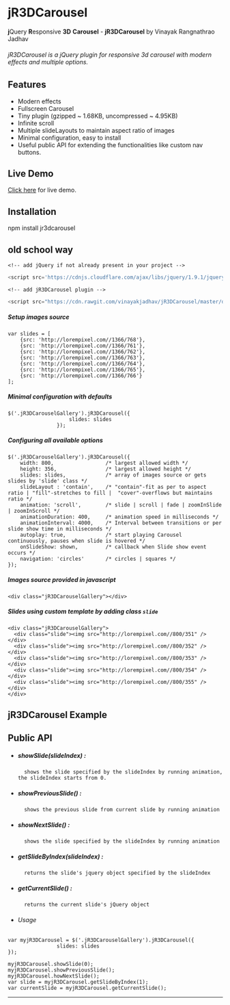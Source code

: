 # jR3DCarousel
**j**Query **R**esponsive **3D** **Carousel** - __jR3DCarousel__ by Vinayak Rangnathrao Jadhav

###### jR3DCarousel is a jQuery plugin for responsive 3d carousel with modern effects and multiple options.

## Features
- Modern effects
- Fullscreen Carousel
- Tiny plugin (gzipped ~ 1.68KB, uncompressed ~ 4.95KB)
- Infinite scroll
- Multiple slideLayouts to maintain aspect ratio of images
- Minimal configuration, easy to install
- Useful public API for extending the functionalities like custom nav buttons.
 
## Live Demo
   [Click here](http://vinayakjadhav.github.io/jR3DCarousel/) for live demo.

## Installation

npm install jr3dcarousel

## old school way

	<!-- add jQuery if not already present in your project -->
``` javascript
<script src='https://cdnjs.cloudflare.com/ajax/libs/jquery/1.9.1/jquery.min.js'></script>
```
	<!-- add jR3DCarousel plugin -->
``` javascript
<script src="https://cdn.rawgit.com/vinayakjadhav/jR3DCarousel/master/dist/jR3DCarousel.min.js"></script>
```

##### Setup images source
```
var slides = [
	{src: 'http://lorempixel.com//1366/768'},
	{src: 'http://lorempixel.com//1366/761'},
	{src: 'http://lorempixel.com//1366/762'},
	{src: 'http://lorempixel.com//1366/763'},
	{src: 'http://lorempixel.com//1366/764'},
	{src: 'http://lorempixel.com//1366/765'},
	{src: 'http://lorempixel.com//1366/766'}
];
```

##### Minimal configuration with defaults
```
$('.jR3DCarouselGallery').jR3DCarousel({
					slides: slides
				});
```

##### Configuring all available options
```
$('.jR3DCarouselGallery').jR3DCarousel({
 	width: 800, 				/* largest allowed width */
	height: 356, 				/* largest allowed height */
	slides: slides, 			/* array of images source or gets slides by 'slide' class */
	slideLayout : 'contain',  	/* "contain"-fit as per to aspect ratio | "fill"-stretches to fill |  "cover"-overflows but maintains ratio */
	animation: 'scroll', 		/* slide | scroll | fade | zoomInSlide | zoomInScroll */
	animationDuration: 400,    	/* animation speed in milliseconds */
	animationInterval: 4000,	/* Interval between transitions or per slide show time in milliseconds */
	autoplay: true,         	/* start playing Carousel continuously, pauses when slide is hovered */
	onSlideShow: shown,			/* callback when Slide show event occurs */
	navigation: 'circles'		/* circles | squares */
});
```
##### Images source provided in javascript
```
<div class="jR3DCarouselGallery"></div>
```

##### Slides using custom template by adding class `slide`
```
<div class="jR3DCarouselGallery">
  <div class="slide"><img src="http://lorempixel.com//800/351" /></div>
  <div class="slide"><img src="http://lorempixel.com//800/352" /></div>
  <div class="slide"><img src="http://lorempixel.com//800/353" /></div>
  <div class="slide"><img src="http://lorempixel.com//800/354" /></div>
  <div class="slide"><img src="http://lorempixel.com//800/355" /></div>
</div>
```
## jR3DCarousel Example

## Public API
- ##### showSlide(slideIndex) 	:
		shows the slide specified by the slideIndex by running animation, the slideIndex starts from 0.

- ##### showPreviousSlide()		:
		shows the previous slide from current slide by running animation

- ##### showNextSlide()		:
		shows the slide specified by the slideIndex by running animation

- ##### getSlideByIndex(slideIndex)	:
		returns the slide's jquery object specified by the slideIndex

- ##### getCurrentSlide()		:
		returns the current slide's jQuery object

- ###### Usage
```
var myjR3DCarousel = $('.jR3DCarouselGallery').jR3DCarousel({
				slides: slides
});

myjR3DCarousel.showSlide(0);
myjR3DCarousel.showPreviousSlide();
myjR3DCarousel.howNextSlide();
var slide = myjR3DCarousel.getSlideByIndex(1);
var currentSlide = myjR3DCarousel.getCurrentSlide();
```
------------------------------------------------------------------------------------------------------------------
